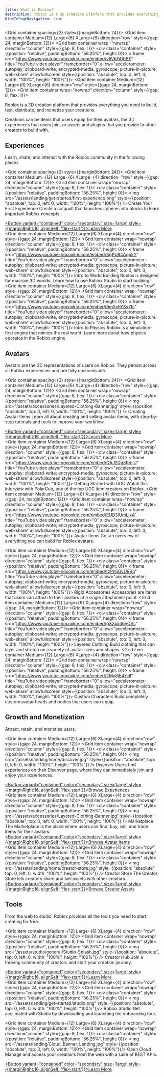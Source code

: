 ```yaml
---
title: What is Roblox?
description: Roblox is a 3D creation platform that provides everything you need to build, test, distribute, and monetize 3D creations.
hideInPageNavigation: true
---
```


<Grid container spacing={2} style={{marginBottom: 24}}>
  <Grid item container Medium={12} Large={6} XLarge={6} direction="row" style={{gap: 24, marginBottom: 12}}>
  <Grid item container wrap="nowrap" direction="column" style={{gap: 8, flex: 1}}>
    <div class="container"
    style={{position: "relative", paddingBottom: "56.25%", height: 0}}>
    <iframe src="https://www.youtube-nocookie.com/embed/vIiVbFiDbBE" title="YouTube video player" frameborder="0" allow="accelerometer; autoplay; clipboard-write; encrypted-media; gyroscope; picture-in-picture; web-share" allowfullscreen  style={{position: "absolute", top: 0, left: 0, width: "100%", height: "100%"}}></iframe>
    </div>
  </Grid>
  </Grid>
  <Grid item container Medium={12} Large={6} XLarge={6} direction="row" style={{gap: 24, marginBottom: 12}}>
  <Grid item container wrap="nowrap" direction="column" style={{gap: 8, flex: 1}}>
    <p>Roblox is a 3D creation platform that provides everything you need to build, test, distribute, and monetize your creations.</p>
    <p>Creations can be items that users equip for their avatars, the 3D experiences that users join, or assets and plugins that you provide to other creators to build with.</p>
  </Grid>
  </Grid>
</Grid>

<h2 style={{marginBottom: 24, marginTop: 96}}>Experiences</h2>
Learn, share, and interact with the Roblox community in the following places.

<Grid container spacing={2} style={{marginBottom: 24}}>
  <Grid item container Medium={12} Large={6} XLarge={4} direction="row" style={{gap: 24, marginBottom: 12}}>
  <Grid item container wrap="nowrap" direction="column" style={{gap: 8, flex: 1}}>
    <div class="container"
    style={{position: "relative", paddingBottom: "56.25%", height: 0}}>
    <img src="/assets/landing/get-started/first-experience.png" style={{position: "absolute", top: 0, left: 0, width: "100%", height: "100%"}} />
    </div>
    <Typography variant='h4'>Create Your First Experience</Typography>
    <Typography variant='body1'>Create a catapult that launches spheres into blocks to learn important Roblox concepts.</Typography>
    <div style={{marginTop:16}}>
      <a underline="none" href="./tutorials/first-experience/">
      <Button variant="contained" color="secondary" size='large'
      style={{marginRight:16, alignSelf: 'flex-start'}}>Learn More</Button>
      </a>
    </div>
  </Grid>
  </Grid>
  <Grid item container Medium={12} Large={6} XLarge={4} direction="row" style={{gap: 24, marginBottom: 12}}>
  <Grid item container wrap="nowrap" direction="column" style={{gap: 8, flex: 1}}>
    <div class="container"
    style={{position: "relative", paddingBottom: "56.25%", height: 0}}>
    <iframe src="https://www.youtube-nocookie.com/embed/SgPU84AqpkY" title="YouTube video player" frameborder="0" allow="accelerometer; autoplay; clipboard-write; encrypted-media; gyroscope; picture-in-picture; web-share" allowfullscreen  style={{position: "absolute", top: 0, left: 0, width: "100%", height: "100%"}}></iframe>
    </div>
    <Typography variant='h4'>Intro to World Building</Typography>
    <Typography variant='body1' >Roblox is designed for massive 3D worlds. Learn how to use Roblox Studio to start building!</Typography>
  </Grid>
  </Grid>
  <Grid item container Medium={12} Large={6} XLarge={4} direction="row" style={{gap: 24, marginBottom: 12}}>
  <Grid item container wrap="nowrap" direction="column" style={{gap: 8, flex: 1}}>
    <div class="container"
    style={{position: "relative", paddingBottom: "56.25%", height: 0}}>
    <iframe src="https://www.youtube-nocookie.com/embed/9mXvhYSv7fc" title="YouTube video player" frameborder="0" allow="accelerometer; autoplay; clipboard-write; encrypted-media; gyroscope; picture-in-picture; web-share" allowfullscreen  style={{position: "absolute", top: 0, left: 0, width: "100%", height: "100%"}}></iframe>
    </div>
    <Typography variant='h4'>Intro to Physics</Typography>
    <Typography variant='body1' >Roblox is a simulation-first engine that mimics the real world. Learn more about how physics operates in the Roblox engine.</Typography>
  </Grid>
  </Grid>
</Grid>

<h2 style={{marginBottom: 24, marginTop: 96}}>Avatars</h2>
Avatars are the 3D representations of users on Roblox. They persist across all Roblox experiences and are fully customizable.

<Grid container spacing={2} style={{marginBottom: 24}}>
  <Grid item container Medium={12} Large={6} XLarge={4} direction="row" style={{gap: 24, marginBottom: 12}}>
  <Grid item container wrap="nowrap" direction="column" style={{gap: 8, flex: 1}}>
    <div class="container"
    style={{position: "relative", paddingBottom: "56.25%", height: 0}}>
    <img src="/assets/accessories/Layered-Clothing-Banner.jpg" style={{position: "absolute", top: 0, left: 0, width: "100%", height: "100%"}} />
    </div>
    <Typography variant='h4'>Creating Avatar Items</Typography>
    <Typography variant='body1'>Learn all about creating and selling avatar items, with step-by-step tutorials and tools to improve your workflow.</Typography>
    <div style={{marginTop:16}}>
      <a underline="none" href="./avatar/index.md">
      <Button variant="contained" color="secondary" size='large'
      style={{marginRight:16, alignSelf: 'flex-start'}}>Learn More</Button>
      </a>
    </div>
  </Grid>
  </Grid>
  <Grid item container Medium={12} Large={6} XLarge={4} direction="row" style={{gap: 24, marginBottom: 12}}>
  <Grid item container wrap="nowrap" direction="column" style={{gap: 8, flex: 1}}>
    <div class="container"
    style={{position: "relative", paddingBottom: "56.25%", height: 0}}>
    <iframe src="https://www.youtube-nocookie.com/embed/QAJ2Qg5RmiU" title="YouTube video player" frameborder="0" allow="accelerometer; autoplay; clipboard-write; encrypted-media; gyroscope; picture-in-picture; web-share" allowfullscreen  style={{position: "absolute", top: 0, left: 0, width: "100%", height: "100%"}}></iframe>
    </div>
    <Typography variant='h4'>Getting Started with UGC</Typography>
    <Typography variant='body1'>Watch this interview with PolarCub, one of the top UGC item creators on Roblox.</Typography>
  </Grid>
  </Grid>
  <Grid item container Medium={12} Large={6} XLarge={4} direction="row" style={{gap: 24, marginBottom: 12}}>
  <Grid item container wrap="nowrap" direction="column" style={{gap: 8, flex: 1}}>
    <div class="container"
    style={{position: "relative", paddingBottom: "56.25%", height: 0}}>
    <iframe src="https://www.youtube-nocookie.com/embed/EUDSIUmLjxA" title="YouTube video player" frameborder="0" allow="accelerometer; autoplay; clipboard-write; encrypted-media; gyroscope; picture-in-picture; web-share" allowfullscreen  style={{position: "absolute", top: 0, left: 0, width: "100%", height: "100%"}}></iframe>
    </div>
    <Typography variant='h4'>Avatar Items</Typography>
    <Typography variant='body1'>Get an overview of everything you can build for Roblox avatars.</Typography>
  </Grid>
  </Grid>

  <Grid item container Medium={12} Large={6} XLarge={4} direction="row" style={{gap: 24, marginBottom: 12}}>
  <Grid item container wrap="nowrap" direction="column" style={{gap: 8, flex: 1}}>
    <div class="container"
    style={{position: "relative", paddingBottom: "56.25%", height: 0}}>
    <iframe src="https://www.youtube-nocookie.com/embed/tzPn6QvU8Bo" title="YouTube video player" frameborder="0" allow="accelerometer; autoplay; clipboard-write; encrypted-media; gyroscope; picture-in-picture; web-share" allowfullscreen  style={{position: "absolute", top: 0, left: 0, width: "100%", height: "100%"}}></iframe>
    </div>
    <Typography variant='h4'>Rigid Accessories</Typography>
    <Typography variant='body1'>Accessories are items that users can attach to their avatars at a single attachment point.</Typography>
  </Grid>
  </Grid>
  <Grid item container Medium={12} Large={6} XLarge={4} direction="row" style={{gap: 24, marginBottom: 12}}>
  <Grid item container wrap="nowrap" direction="column" style={{gap: 8, flex: 1}}>
    <div class="container"
    style={{position: "relative", paddingBottom: "56.25%", height: 0}}>
    <iframe src="https://www.youtube-nocookie.com/embed/gXXukd6yOSs" title="YouTube video player" frameborder="0" allow="accelerometer; autoplay; clipboard-write; encrypted-media; gyroscope; picture-in-picture; web-share" allowfullscreen  style={{position: "absolute", top: 0, left: 0, width: "100%", height: "100%"}}></iframe>
    </div>
    <Typography variant='h4'>Layered Clothing</Typography>
    <Typography variant='body1'>Build clothing that can layer and stretch on a variety of avatar sizes and shapes.</Typography>
  </Grid>
  </Grid>
  <Grid item container Medium={12} Large={6} XLarge={4} direction="row" style={{gap: 24, marginBottom: 12}}>
  <Grid item container wrap="nowrap" direction="column" style={{gap: 8, flex: 1}}>
    <div class="container"
    style={{position: "relative", paddingBottom: "56.25%", height: 0}}>
    <iframe src="https://www.youtube-nocookie.com/embed/2My8jE47clI" title="YouTube video player" frameborder="0" allow="accelerometer; autoplay; clipboard-write; encrypted-media; gyroscope; picture-in-picture; web-share" allowfullscreen  style={{position: "absolute", top: 0, left: 0, width: "100%", height: "100%"}}></iframe>
    </div>
    <Typography variant='h4'>Custom Characters</Typography>
    <Typography variant='body1' >Build completely custom avatar heads and bodies that users can equip.</Typography>
  </Grid>
  </Grid>
</Grid>

<h2 style={{marginBottom: 24, marginTop: 96}}>Growth and Monetization</h2>
Attract, retain, and monetize users.
<Grid container spacing={2} style={{marginBottom: 24}}>

  <Grid item container Medium={12} Large={6} XLarge={4} direction="row" style={{gap: 24, marginBottom: 12}}>
  <Grid item container wrap="nowrap" direction="column" style={{gap: 8, flex: 1}}>
    <div class="container"
    style={{position: "relative", paddingBottom: "56.25%", height: 0}}>
    <img src="/assets/landing/home/discover.jpg" style={{position: "absolute", top: 0, left: 0, width: "100%", height: "100%"}} />
    </div>
    <Typography variant='h4'>Discover</Typography>
    <Typography variant='body1'>Users find experiences on their Discover page, where they can immediately join and enjoy your experiences. </Typography>
    <div style={{marginTop:16}}>
      <a underline="none" href="https://www.roblox.com/discover">
      <Button variant="contained" color="secondary" size='large'
      style={{marginRight:16, alignSelf: 'flex-start'}}>Browse Experiences</Button>
      </a>
    </div>
  </Grid>
  </Grid>
  <Grid item container Medium={12} Large={6} XLarge={4} direction="row" style={{gap: 24, marginBottom: 12}}>
  <Grid item container wrap="nowrap" direction="column" style={{gap: 8, flex: 1}}>
    <div class="container"
    style={{position: "relative", paddingBottom: "56.25%", height: 0}}>
      <img src="/assets/accessories/Layered-Clothing-Banner.jpg" style={{position: "absolute", top: 0, left: 0, width: "100%", height: "100%"}} />
    </div>
    <Typography variant='h4'>Marketplace</Typography>
    <Typography variant='body1' >The Marketplace is the place where users can find, buy, sell, and trade items for their avatars.</Typography>
    <div style={{marginTop:16}}>
      <a underline="none" href="https://www.roblox.com/catalog">
      <Button variant="contained" color="secondary" size='large'
      style={{marginRight:16, alignSelf: 'flex-start'}}>Browse Avatar Items</Button>
      </a>
    </div>
  </Grid>
  </Grid>
  <Grid item container Medium={12} Large={6} XLarge={4} direction="row" style={{gap: 24, marginBottom: 12}}>
  <Grid item container wrap="nowrap" direction="column" style={{gap: 8, flex: 1}}>
    <div class="container"
    style={{position: "relative", paddingBottom: "56.25%", height: 0}}>
      <img src="/assets/landing/home/creator-store.jpg" style={{position: "absolute", top: 0, left: 0, width: "100%", height: "100%"}} />
    </div>
    <Typography variant='h4'>Creator Store</Typography>
    <Typography variant='body1' >The Creator Store lets creators share and sell assets with other creators.</Typography>
    <div style={{marginTop:16}}>
      <a underline="none" href="https://create.roblox.com/store">
      <Button variant="contained" color="secondary" size='large'
      style={{marginRight:16, alignSelf: 'flex-start'}}>Browse Creator Assets</Button>
      </a>
    </div>
  </Grid>
  </Grid>
</Grid>

<h2 style={{marginBottom: 24, marginTop: 96}}>Tools</h2>
From the web to studio, Roblox provides all the tools you need to start creating for free.
<Grid container spacing={2} style={{marginBottom: 24}}>

  <Grid item container Medium={12} Large={6} XLarge={4} direction="row" style={{gap: 24, marginBottom: 12}}>
  <Grid item container wrap="nowrap" direction="column" style={{gap: 8, flex: 1}}>
    <div class="container"
    style={{position: "relative", paddingBottom: "56.25%", height: 0}}>
    <img src="/assets/studio/general/Studio-Splash.jpg" style={{position: "absolute", top: 0, left: 0, width: "100%", height: "100%"}} />
    </div>
    <Typography variant='h4'>Creator Hub</Typography>
    <Typography variant='body1'>Join a thriving community of creators and start your creation journey.</Typography>
    <div style={{marginTop:16}}>
      <a underline="none" href="https://create.roblox.com/">
      <Button variant="contained" color="secondary" size='large'
      style={{marginRight:16, alignSelf: 'flex-start'}}>Learn More</Button>
      </a>
    </div>
  </Grid>
  </Grid>
  <Grid item container Medium={12} Large={6} XLarge={4} direction="row" style={{gap: 24, marginBottom: 12}}>
  <Grid item container wrap="nowrap" direction="column" style={{gap: 8, flex: 1}}>
    <div class="container"
    style={{position: "relative", paddingBottom: "56.25%", height: 0}}>
    <img src="/assets/landing/get-started/studio.png" style={{position: "absolute", top: 0, left: 0, width: "100%", height: "100%"}}/>
    </div>
    <Typography variant='h4'>Roblox Studio</Typography>
    <Typography variant='body1' >Get acclimated with Studio by downloading and
    launching the onboarding tour.</Typography>
    <UseStudioButton variant='blueLogoIconButton' color='secondary'/>
  </Grid>
  </Grid>

  <Grid item container Medium={12} Large={6} XLarge={4} direction="row" style={{gap: 24, marginBottom: 12}}>
  <Grid item container wrap="nowrap" direction="column" style={{gap: 8, flex: 1}}>
    <div class="container"
    style={{position: "relative", paddingBottom: "56.25%", height: 0}}>
    <img src="/assets/landing/Cloud_Banner_Landing.jpg" style={{position: "absolute", top: 0, left: 0, width: "100%", height: "100%"}}/>
    </div>
    <Typography variant='h4'>Open Cloud</Typography>
    <Typography variant='body1' >Manage and access your creations from the web with a suite of REST APIs.</Typography>
    <div style={{marginTop:16}}>
      <a underline="none" href="https://create.roblox.com/store">
      <Button variant="contained" color="secondary" size='large'
      style={{marginRight:16, alignSelf: 'flex-start'}}>Learn More</Button>
      </a>
    </div>
  </Grid>
  </Grid>
</Grid>
